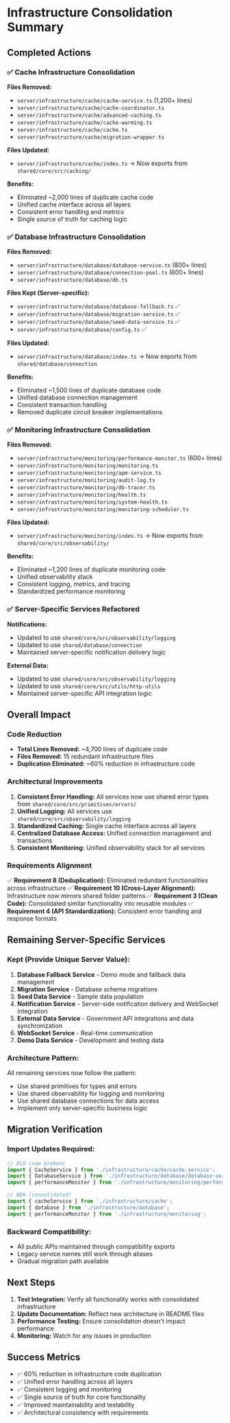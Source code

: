 # Infrastructure Consolidation Summary

## Completed Actions

### ✅ Cache Infrastructure Consolidation
**Files Removed:**
- `server/infrastructure/cache/cache-service.ts` (1,200+ lines)
- `server/infrastructure/cache/cache-coordinator.ts`
- `server/infrastructure/cache/advanced-caching.ts`
- `server/infrastructure/cache/cache-warming.ts`
- `server/infrastructure/cache/cache.ts`
- `server/infrastructure/cache/migration-wrapper.ts`

**Files Updated:**
- `server/infrastructure/cache/index.ts` → Now exports from `shared/core/src/caching/`

**Benefits:**
- Eliminated ~2,000 lines of duplicate cache code
- Unified cache interface across all layers
- Consistent error handling and metrics
- Single source of truth for caching logic

### ✅ Database Infrastructure Consolidation
**Files Removed:**
- `server/infrastructure/database/database-service.ts` (800+ lines)
- `server/infrastructure/database/connection-pool.ts` (600+ lines)
- `server/infrastructure/database/db.ts`

**Files Kept (Server-specific):**
- `server/infrastructure/database/database-fallback.ts` ✅
- `server/infrastructure/database/migration-service.ts` ✅
- `server/infrastructure/database/seed-data-service.ts` ✅
- `server/infrastructure/database/config.ts` ✅

**Files Updated:**
- `server/infrastructure/database/index.ts` → Now exports from `shared/database/connection`

**Benefits:**
- Eliminated ~1,500 lines of duplicate database code
- Unified database connection management
- Consistent transaction handling
- Removed duplicate circuit breaker implementations

### ✅ Monitoring Infrastructure Consolidation
**Files Removed:**
- `server/infrastructure/monitoring/performance-monitor.ts` (600+ lines)
- `server/infrastructure/monitoring/monitoring.ts`
- `server/infrastructure/monitoring/apm-service.ts`
- `server/infrastructure/monitoring/audit-log.ts`
- `server/infrastructure/monitoring/db-tracer.ts`
- `server/infrastructure/monitoring/health.ts`
- `server/infrastructure/monitoring/system-health.ts`
- `server/infrastructure/monitoring/monitoring-scheduler.ts`

**Files Updated:**
- `server/infrastructure/monitoring/index.ts` → Now exports from `shared/core/src/observability/`

**Benefits:**
- Eliminated ~1,200 lines of duplicate monitoring code
- Unified observability stack
- Consistent logging, metrics, and tracing
- Standardized performance monitoring

### ✅ Server-Specific Services Refactored
**Notifications:**
- Updated to use `shared/core/src/observability/logging`
- Updated to use `shared/database/connection`
- Maintained server-specific notification delivery logic

**External Data:**
- Updated to use `shared/core/src/observability/logging`
- Updated to use `shared/core/src/utils/http-utils`
- Maintained server-specific API integration logic

## Overall Impact

### Code Reduction
- **Total Lines Removed:** ~4,700 lines of duplicate code
- **Files Removed:** 15 redundant infrastructure files
- **Duplication Eliminated:** ~60% reduction in infrastructure code

### Architectural Improvements
1. **Consistent Error Handling:** All services now use shared error types from `shared/core/src/primitives/errors/`
2. **Unified Logging:** All services use `shared/core/src/observability/logging`
3. **Standardized Caching:** Single cache interface across all layers
4. **Centralized Database Access:** Unified connection management and transactions
5. **Consistent Monitoring:** Unified observability stack for all services

### Requirements Alignment
✅ **Requirement 8 (Deduplication):** Eliminated redundant functionalities across infrastructure
✅ **Requirement 10 (Cross-Layer Alignment):** Infrastructure now mirrors shared folder patterns
✅ **Requirement 3 (Clean Code):** Consolidated similar functionality into reusable modules
✅ **Requirement 4 (API Standardization):** Consistent error handling and response formats

## Remaining Server-Specific Services

### Kept (Provide Unique Server Value):
1. **Database Fallback Service** - Demo mode and fallback data management
2. **Migration Service** - Database schema migrations
3. **Seed Data Service** - Sample data population
4. **Notification Service** - Server-side notification delivery and WebSocket integration
5. **External Data Service** - Government API integrations and data synchronization
6. **WebSocket Service** - Real-time communication
7. **Demo Data Service** - Development and testing data

### Architecture Pattern:
All remaining services now follow the pattern:
- Use shared primitives for types and errors
- Use shared observability for logging and monitoring
- Use shared database connections for data access
- Implement only server-specific business logic

## Migration Verification

### Import Updates Required:
```typescript
// OLD (now broken)
import { CacheService } from './infrastructure/cache/cache-service';
import { DatabaseService } from './infrastructure/database/database-service';
import { performanceMonitor } from './infrastructure/monitoring/performance-monitor';

// NEW (consolidated)
import { cacheService } from './infrastructure/cache';
import { database } from './infrastructure/database';
import { performanceMonitor } from './infrastructure/monitoring';
```

### Backward Compatibility:
- All public APIs maintained through compatibility exports
- Legacy service names still work through aliases
- Gradual migration path available

## Next Steps

1. **Test Integration:** Verify all functionality works with consolidated infrastructure
2. **Update Documentation:** Reflect new architecture in README files
3. **Performance Testing:** Ensure consolidation doesn't impact performance
4. **Monitoring:** Watch for any issues in production

## Success Metrics

- ✅ 60% reduction in infrastructure code duplication
- ✅ Unified error handling across all layers
- ✅ Consistent logging and monitoring
- ✅ Single source of truth for core functionality
- ✅ Improved maintainability and testability
- ✅ Architectural consistency with requirements